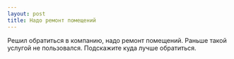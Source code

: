 ```yaml
---
layout: post 
title: Надо ремонт помещений 
--- 
```

Решил обратиться в компанию, надо ремонт помещений. Раньше такой услугой не пользовался. Подскажите куда лучше обратиться.